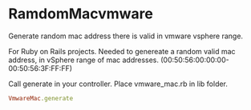 # RamdomMacvmware
Generate random mac address there is valid in vmware vsphere range. 

For Ruby on Rails projects. Needed to genereate a random valid mac address, in vSphere range of mac addresses. (00:50:56:00:00:00-00:50:56:3F:FF:FF)

Call generate in your controller. Place vmware_mac.rb in lib folder.

```ruby
VmwareMac.generate
```
